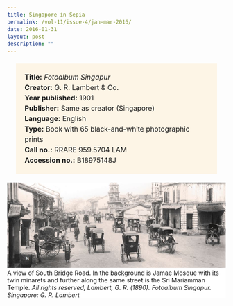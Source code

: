```yaml
---
title: Singapore in Sepia
permalink: /vol-11/issue-4/jan-mar-2016/
date: 2016-01-31
layout: post
description: ""
---
```

<span style="background-colour: #fdf5e6; padding: 20px; margin: 20px; background:#fdf5e6; display:block; font-size:1rem; line-height:1.5rem;"> 
	<b>Title:</b> <i>Fotoalbum Singapur</i><br>
<b>Creator:</b> G. R. Lambert & Co.<br>
<b>Year published:</b> 1901<br>
<b>Publisher:</b> Same as creator (Singapore)<br>
<b>Language:</b> English<br>
<b>Type:</b> Book with 65 black-and-white photographic prints<br>
<b>Call no.:</b> RRARE 959.5704 LAM<br>
<b>Accession no.:</b> B18975148J
</span>

<img src="/images/vol-11-issue-4/singapore-in-sepia/S1.JPG">
<div style="background-color: white;">A view of South Bridge Road. In the background is Jamae Mosque with its twin minarets and further along the same street is the Sri Mariamman Temple. <i>All rights reserved, Lambert, G. R. (1890). Fotoalbum Singapur. Singapore: G. R. Lambert</i></div>

